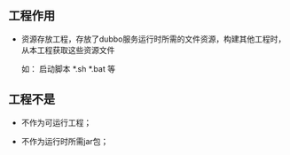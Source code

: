 ## 工程作用

*	资源存放工程，存放了dubbo服务运行时所需的文件资源，构建其他工程时，从本工程获取这些资源文件

	如： 启动脚本 *.sh *.bat 等


## 工程不是

*	不作为可运行工程；

*	不作为运行时所需jar包；


